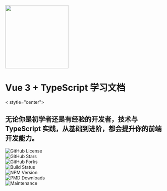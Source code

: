 
<p stytle="center">  
<img src="https://gimg2.baidu.com/image_search/src=http%3A%2F%2Fimage109.360doc.com%2FDownloadImg%2F2022%2F01%2F1315%2F237735235_2_20220113032103580_wm&refer=http%3A%2F%2Fimage109.360doc.com&app=2002&size=f9999,10000&q=a80&n=0&g=0n&fmt=auto?sec=1731078976&t=83a3462029098a74661b2e54f13dd953" style="width:200px;" />  
</p>  
<h1 stytle="center">Vue 3 + TypeScript 学习文档</h1>  
< stytle="center">  
  

 

## 无论你是初学者还是有经验的开发者，技术与 TypeScript 实践，从基础到进阶，都会提升你的前端开发能力。  




![GitHub License](https://img.shields.io/github/license/IGNIZNE/vue3-ts-docs)  
![GitHub Stars](https://img.shields.io/github/stars/mqxu/vue3-ts-docs)  
![GitHub Forks](https://img.shields.io/github/forks/mqxu/vue3-ts-docs)  
![Build Status](https://img.shields.io/github/workflow/status/mqxu/vue3-ts-docs/CI)  
![NPM Version](https://img.shields.io/npm/v/vue)  
![PMD Downloads](https://img.shields.io/npm/dm/vue)  
![Maintenance](https://img.shields.io/maintenance/years/2024)  

